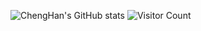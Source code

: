<!-- ### Hi there 👋 -->

<!--
**chenghancc/chenghancc** is a ✨ _special_ ✨ repository because its `README.md` (this file) appears on your GitHub profile.

Here are some ideas to get you started:

- 🔭 I’m currently working on ...
- 🌱 I’m currently learning ...
- 👯 I’m looking to collaborate on ...
- 🤔 I’m looking for help with ...
- 💬 Ask me about ...
- 📫 How to reach me: ...
- 😄 Pronouns: ...
- ⚡ Fun fact: ...
-->

![ChengHan's GitHub stats](https://github-readme-stats.vercel.app/api?username=chenghancc)
![Visitor Count](https://profile-counter.glitch.me/chenghancc/count.svg)
